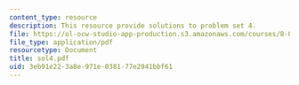```yaml
---
content_type: resource
description: This resource provide solutions to problem set 4.
file: https://ol-ocw-studio-app-production.s3.amazonaws.com/courses/8-01x-physics-i-classical-mechanics-with-an-experimental-focus-fall-2002/3eb91e223a8e971e038177e2941bbf61_sol4.pdf
file_type: application/pdf
resourcetype: Document
title: sol4.pdf
uid: 3eb91e22-3a8e-971e-0381-77e2941bbf61
---
```


